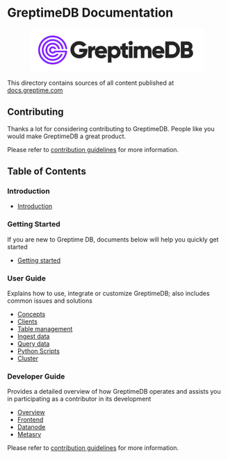 # GreptimeDB Documentation

<p align="center">
    <img src="./docs/public/logo-text-padding.png" alt="GreptimeDB Logo" width="400"/>
</p>

This directory contains sources of all content published at [docs.greptime.com][1]

[1]: https://docs.greptime.com

## Contributing

Thanks a lot for considering contributing to GreptimeDB. People like you would make
GreptimeDB a great product.

Please refer to [contribution guidelines](./CONTRIBUTING.md) for more information.

## Table of Contents

### Introduction

- [Introduction](https://docs.greptime.com/)

### Getting Started

If you are new to Greptime DB, documents below will help you quickly get started

- [Getting started](https://docs.greptime.com/getting-started/try-out-greptimedb)

### User Guide

Explains how to use, integrate or customize GreptimeDB; also includes common issues and solutions

- [Concepts](https://docs.greptime.com/user-guide/concepts/overview)
- [Clients](https://docs.greptime.com/user-guide/clients/overview)
- [Table management](https://docs.greptime.com/user-guide/table-management)
- [Ingest data](https://docs.greptime.com/user-guide/ingest-data/overview)
- [Query data](https://docs.greptime.com/user-guide/query-data/overview)
- [Python Scripts](https://docs.greptime.com/user-guide/python-scripts/overview)
- [Cluster](https://docs.greptime.com/user-guide/cluster)

### Developer Guide

Provides a detailed overview of how GreptimeDB operates and assists you in participating as a contributor in its development

- [Overview](https://docs.greptime.com/contributor-guide/overview)
- [Frontend](https://docs.greptime.com/contributor-guide/frontend/overview)
- [Datanode](https://docs.greptime.com/contributor-guide/datanode/overview)
- [Metasrv](https://docs.greptime.com/contributor-guide/metasrv/overview)

Please refer to [contribution guidelines](CONTRIBUTING.md) for more information.

